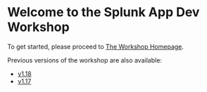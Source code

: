 # Welcome to the Splunk App Dev Workshop

To get started, please proceed to [The Workshop Homepage](https://signalfx.github.io/app-dev-workshop/latest/).

Previous versions of the workshop are also available:
- [v1.18](https://signalfx.github.io/app-dev-workshop/v1.18/)
- [v1.17](https://signalfx.github.io/app-dev-workshop/v1.17/)
